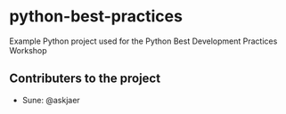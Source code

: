 # python-best-practices

Example Python project used for the Python Best Development Practices Workshop 

## Contributers to the project
 - Sune: @askjaer
 
